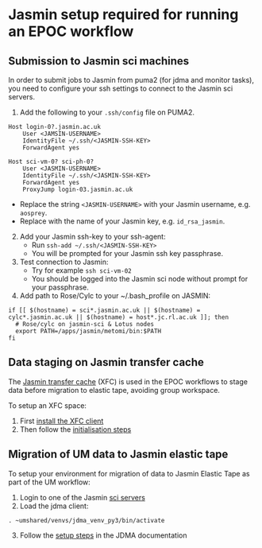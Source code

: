 # Jasmin setup required for running an EPOC workflow

## Submission to Jasmin sci machines

In order to submit jobs to Jasmin from puma2 (for jdma and monitor tasks), 
you need to configure your ssh settings to connect to the Jasmin sci servers.   

1. Add the following to your `.ssh/config` file on PUMA2.
~~~
Host login-0?.jasmin.ac.uk
    User <JAMSIN-USERNAME>
    IdentityFile ~/.ssh/<JASMIN-SSH-KEY>
    ForwardAgent yes

Host sci-vm-0? sci-ph-0?
    User <JASMIN-USERNAME>
    IdentityFile ~/.ssh/<JASMIN-SSH-KEY>
    ForwardAgent yes
    ProxyJump login-03.jasmin.ac.uk
~~~
   * Replace the string `<JASMIN-USERNAME>` with your Jasmin username, e.g. `aosprey`.
   * Replace <JASMIN-SSH-KEY> with the name of your Jasmin key, e.g. `id_rsa_jasmin`. 
2. Add your Jasmin ssh-key to your ssh-agent:
   * Run `ssh-add ~/.ssh/<JASMIN-SSH-KEY>`
   * You will be prompted for your Jasmin ssh key passphrase. 
3. Test connection to Jasmin:
   * Try for example `ssh sci-vm-02`
   * You should be logged into the Jasmin sci node without prompt for your passphrase.
4. Add path to Rose/Cylc to your ~/.bash_profile on JASMIN:
~~~
if [[ $(hostname) = sci*.jasmin.ac.uk || $(hostname) = cylc*.jasmin.ac.uk || $(hostname) = host*.jc.rl.ac.uk ]]; then
  # Rose/cylc on jasmin-sci & Lotus nodes
  export PATH=/apps/jasmin/metomi/bin:$PATH
fi
~~~

## Data staging on Jasmin transfer cache 

The [Jasmin transfer cache](https://help.jasmin.ac.uk/docs/short-term-project-storage/xfc/) (XFC) is used in the EPOC workflows to stage data before migration to elastic tape, 
avoiding group workspace.

To setup an XFC space: 
1. First [install the XFC client](https://help.jasmin.ac.uk/docs/short-term-project-storage/install-xfc-client/)
2. Then follow the [initialisation steps](https://help.jasmin.ac.uk/docs/short-term-project-storage/xfc/#initial-setup)

## Migration of UM data to Jasmin elastic tape 

To setup your environment for migration of data to Jasmin Elastic Tape as part of the UM workflow:
1. Login to one of the Jasmin [sci servers](https://help.jasmin.ac.uk/docs/interactive-computing/sci-servers/)
2. Load the jdma client: 
~~~
. ~umshared/venvs/jdma_venv_py3/bin/activate
~~~
3. Follow the [setup steps](https://cedadev.github.io/jdma_client/docs/build/html/jdma_client/tutorial.html#setting-up-the-user-user-settings-and-user-info) in the JDMA documentation
